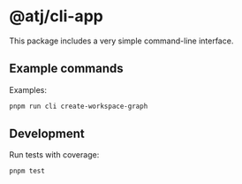 # @atj/cli-app

This package includes a very simple command-line interface.

## Example commands

Examples:

```bash
pnpm run cli create-workspace-graph
```

## Development

Run tests with coverage:

```bash
pnpm test
```
